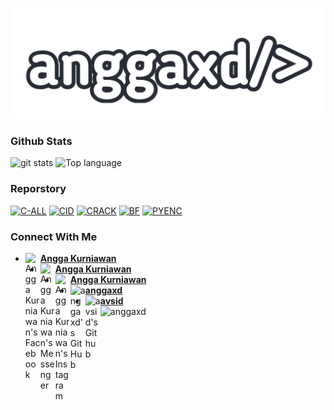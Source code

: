 <p align="center">
 <img src="https://raw.githubusercontent.com/anggaxd/anggaxd/master/IMG_20200919_061139.png" width="640" title="Menu" alt="Menu">
</p>

### Github Stats
<img src="https://github-readme-stats.vercel.app/api/?username=anggaxd&show_icons=true" alt="git stats">
<img src="https://github-readme-stats.vercel.app/api/top-langs/?username=anggaxd&code-architects&layout=compact" alt="Top language">

### Reporstory
<a href="https://github.com/anggaxd/c-all"><img title="C-ALL" src="https://github-readme-stats.vercel.app/api/pin/?username=anggaxd&repo=c-all&theme=vision-friendly-white"></a>
<a href="https://github.com/anggaxd/cid"><img title="CID" src="https://github-readme-stats.vercel.app/api/pin/?username=anggaxd&repo=cid&theme=vision-friendly-white"></a>
<a href="https://github.com/anggaxd/crack"><img title="CRACK" src="https://github-readme-stats.vercel.app/api/pin/?username=anggaxd&repo=crack&theme=vision-friendly-white"></a>
<a href="https://github.com/anggaxd/bf"><img title="BF" src="https://github-readme-stats.vercel.app/api/pin/?username=anggaxd&repo=bf&theme=vision-friendly-white"></a>
<a href="https://github.com/anggaxd/pyenc"><img title="PYENC" src="https://github-readme-stats.vercel.app/api/pin/?username=anggaxd&repo=pyenc&theme=vision-friendly-white"></a>

### Connect With Me 
* [<img alt="Angga Kurniawan's Facebook" align="left" width="24px" src="https://cdn.jsdelivr.net/npm/simple-icons@v3/icons/facebook.svg" /> <b>Angga Kurniawan</b>](https://m.facebook.com/gaaarzxd)<br />
* [<img alt="Angga Kurniawan's Messenger" align="left" width="24px" src="https://cdn.jsdelivr.net/npm/simple-icons@v3/icons/messenger.svg" /> <b>Angga Kurniawan</b>](https://m.me/gaaarzxd)<br />
* [<img alt="Angga Kurniawan's Instagram" align="left" width="24px" src="https://cdn.jsdelivr.net/npm/simple-icons@v3/icons/instagram.svg" /> <b>Angga Kurniawan</b>](https://instagram.com/gaaarzxd)<br />
* [<img alt="anggaxd's GitHub" align="left" width="24px" src="https://cdn.jsdelivr.net/npm/simple-icons@v3/icons/github.svg" /> <b>anggaxd</b>](https://github.com/anggaxd)<br />
* [<img alt="avsid's Github" align="left" width="24px" src="https://cdn.jsdelivr.net/npm/simple-icons@v3/icons/github.svg" /> <b>avsid</b>](https://github.com/avsid)<br />
![anggaxd](https://komarev.com/ghpvc/?username=anggaxd&label=Views&color=blue&style=plastic)
